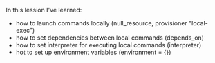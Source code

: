 In this lession I've learned:<br>
- how to launch commands locally (null_resource, provisioner "local-exec")
- how to set dependencies between local commands (depends_on)
- how to set interpreter for executing local commands (interpreter)
- hot to set up environment variables (environment = {})

